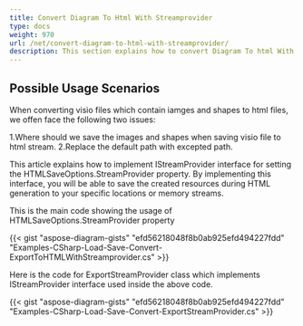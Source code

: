 ```yaml
---
title: Convert Diagram To Html With Streamprovider
type: docs
weight: 970
url: /net/convert-diagram-to-html-with-streamprovider/
description: This section explains how to convert Diagram To html With Streamprovider.
---
```


## **Possible Usage Scenarios**

When converting visio files which contain iamges and shapes to html files, we offen face the following two issues:

1.Where should we save the images and shapes when saving visio file to html stream.
2.Replace the default path with excepted path.

This article explains how to implement IStreamProvider interface for setting the HTMLSaveOptions.StreamProvider property. By implementing this interface, you will be able to save the created resources during HTML generation to your specific locations or memory streams.

This is the main code showing the usage of HTMLSaveOptions.StreamProvider property

{{< gist "aspose-diagram-gists" "efd56218048f8b0ab925efd494227fdd" "Examples-CSharp-Load-Save-Convert-ExportToHTMLWithStreamprovider.cs" >}}

Here is the code for ExportStreamProvider class which implements IStreamProvider interface used inside the above code.

{{< gist "aspose-diagram-gists" "efd56218048f8b0ab925efd494227fdd" "Examples-CSharp-Load-Save-Convert-ExportStreamProvider.cs" >}}



